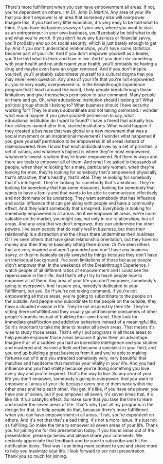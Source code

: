  There's more fulfillment when you can have empowerment all areas. If not, you're dependent on others. I'm Dr. John D. Martini. Any area of your life that you don't empower is an area that somebody else will overpower. Imagine this, if you had very little education, it's very easy to be told what to think. If you have no business savvy of your own, where you want to start as an entrepreneur in your own business, you'll probably be told what to do and what you're worth. If you don't have any business or financial savvy, you'll probably end up on social security, which is just barely enough to get by. And if you don't understand relationships, you'll have some statistics become part of your life. And if you don't empower yourself as a leader, you'll be told what to think and how to live. And if you don't do something with your health and no understand your health, you'll probably be having a drug and maybe even have an organ removed. And if you don't inspire yourself, you'll probably subordinate yourself to a cultural dogma that you may never even question. Any area of your life that you're not empowered in, you're very easily overpowered in. In the Breakthrough Experience program that I teach around the world, I help people break through those limitations and give themselves permission to take command. Many people sit there and go, Oh, what educational institution should I belong to? What political group should I belong to? What business should I have security working for? They're always subordinate and not taking command. I wonder what would happen if you gave yourself permission to say, what educational institution do I want to found? I have a friend that actually has four colleges named after him, started institutions. What would happen if they created a business that was global or a new movement that was a social movement or an inspirational movement? I wonder what happened if you gave yourself permission to be empowered in all areas instead of disempowered. Now I know that each individual lives by a set of priorities, a set of values, and whatever's highest is where they're most empowered, whatever's lowest is where they're lower empowered. But there is ways and there are tools to empower all of them. And what I've asked is thousands of people, when they're looking for a mate, particularly women, when they're looking for men, they're looking for somebody that's empowered physically, that's attractive, that's healthy, that's vital. They're looking for somebody that it's intelligent. They're looking for somebody that's ambitious. They're looking for somebody that has some resources, looking for somebody that wants to have a family and that wants to be able to communicate effectively and not dominate or be underdog. They want somebody that has influence and social influence that can get along with people and have a community effect. And they want somebody that's inspired. Everybody is looking for somebody empowered in all areas. So if we empower all areas, we're more valuable on the market, you might say, not only in our relationships, but all areas. And any area that we don't empower, they can undermine the other powers. I've seen people that do really well in business, but then their relationship is a distraction and the chaos there undermines their business. Or I've seen others that have great relationship orientation, but they have no money and then they're basically sitting there broke. Or I've seen others that are very inspired and aren't grounded and don't have any business savvy, or they're basically easily swayed by things because they don't have an intellectual background. I've seen limitations of those because people didn't empower that. In the weekends of the Breakthrough Experience, I watch people of all different ratios of empowerment and I could see the repercussion in their life. And that's why I try to teach people how to empower all of them. Any area of your life you don't empower, somebody's going to overpower. And I assure you, nobody's dedicated to your fulfillment, but you. So if you're not taking command, if you're not empowering all those areas, you're going to subordinate to the people on the outside. And people who subordinate to the people on the outside, they have a clouded mission in life. They're not inspired by their life. They're sitting there unfulfilled and they usually go and become consumers of other people's brands instead of building their own brand. They look for immediate gratification and addictive behaviors instead of a meaningful life. So it's important to take the time to master all seven areas. That means it's wise to study those areas. That's why I put programs in all those areas to help people empower those areas because it gives them an advantage. Imagine if all of a sudden you had an incredible intelligence and you studied and mastered and learned a field and became a specialist in your field, and you end up building a great business from it and you're able to making fortunes out of it and you attracted somebody very, very beautiful that matches and handsome that matches your vitality in your life. And you had influence and you had vitality because you're doing something you love every day and you're inspired. That's the way to live. So any area of your life you don't empower, somebody's going to overpower. And you want to empower all areas of your life because every one of them work within the other ones and help each other. You get, it's like, if you have one power, you have one of seven, but if you empower all seven, it's seven times that, it's like 49. It's a catalytic effect. So make sure that you take the time to learn and master the seven areas of life. That's why I put all my programs in the design for that, to help people do that, because there's more fulfillment when you can have empowerment in all areas. If not, you're dependent on others. And it's not that that's a bad thing. It's not a moral issue. It's just not as fulfilling. So make the time to empower all seven areas of your life. Thank you for joining me for this presentation today. If you found value out of the presentation, please go below and please share your comments. We certainly appreciate that feedback and be sure to subscribe and hit the notification icons. That way I can bring more content to you and share more to help you maximize your life. I look forward to our next presentation. Thank you so much for joining.